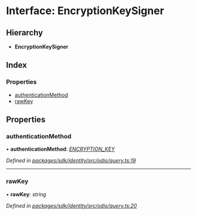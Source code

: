 # Interface: EncryptionKeySigner

## Hierarchy

* **EncryptionKeySigner**

## Index

### Properties

* [authenticationMethod](_odis_query_.encryptionkeysigner.md#authenticationmethod)
* [rawKey](_odis_query_.encryptionkeysigner.md#rawkey)

## Properties

###  authenticationMethod

• **authenticationMethod**: *[ENCRYPTION_KEY](../enums/_odis_query_.authenticationmethod.md#encryption_key)*

*Defined in [packages/sdk/identity/src/odis/query.ts:19](https://github.com/celo-org/celo-monorepo/blob/master/packages/sdk/identity/src/odis/query.ts#L19)*

___

###  rawKey

• **rawKey**: *string*

*Defined in [packages/sdk/identity/src/odis/query.ts:20](https://github.com/celo-org/celo-monorepo/blob/master/packages/sdk/identity/src/odis/query.ts#L20)*
